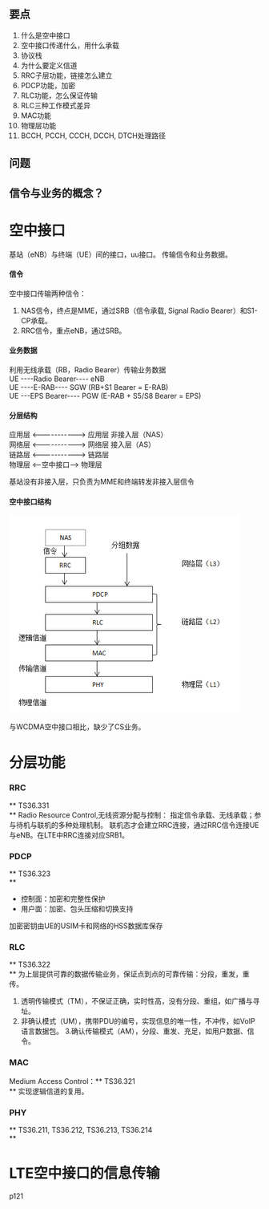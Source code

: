 ## 要点
 1. 什么是空中接口
 2. 空中接口传递什么，用什么承载
 3. 协议栈
 4. 为什么要定义信道
 5. RRC子层功能，链接怎么建立
 6. PDCP功能，加密
 7. RLC功能，怎么保证传输
 8. RLC三种工作模式差异
 9. MAC功能
 10. 物理层功能
 11. BCCH, PCCH, CCCH, DCCH, DTCH处理路径 </br>

## 问题
信令与业务的概念？
----

# 空中接口
基站（eNB）与终端（UE）间的接口，uu接口。 传输信令和业务数据。

#### 信令
空中接口传输两种信令：</br>
1. NAS信令，终点是MME，通过SRB（信令承载, Signal Radio Bearer）和S1-CP承载。
2. RRC信令，重点eNB，通过SRB。

#### 业务数据
利用无线承载（RB，Radio Bearer）传输业务数据</br>
UE ----Radio Bearer---- eNB </br>
UE ----E-RAB---- SGW (RB+S1 Bearer = E-RAB)</br>
UE ---EPS Bearer---- PGW (E-RAB + S5/S8 Bearer = EPS) </br>

#### 分层结构

应用层 <-----------> 应用层  非接入层（NAS） </br>
网络层 <-----------> 网络层  接入层（AS）    </br>
链路层 <-----------> 链路层                 </br>
物理层 <--空中接口--> 物理层

基站没有非接入层，只负责为MME和终端转发非接入层信令

#### 空中接口结构
![空中接口结构](四-LTE空中接口结构.png "空中接口结构")

与WCDMA空中接口相比，缺少了CS业务。

# 分层功能

### RRC
** TS36.331</BR> **
Radio Resource Control,无线资源分配与控制： 指定信令承载、无线承载；参与待机与联机的多种处理机制。
联机态才会建立RRC连接，通过RRC信令连接UE与eNB。在LTE中RRC连接对应SRB1。


### PDCP
** TS36.323</BR> **
* 控制面：加密和完整性保护
* 用户面：加密、包头压缩和切换支持

加密密钥由UE的USIM卡和网络的HSS数据库保存

### RLC
** TS36.322</BR> **
为上层提供可靠的数据传输业务，保证点到点的可靠传输：分段，重发，重传。
1. 透明传输模式（TM），不保证正确，实时性高，没有分段、重组，如广播与寻址。
2. 非确认模式（UM），携带PDU的编号，实现信息的唯一性，不冲传，如VoIP语言数据包。
3.确认传输模式（AM），分段、重发、充足，如用户数据、信令。

### MAC
Medium Access Control：** TS36.321</br> **
实现逻辑信道的复用。

### PHY
** TS36.211, TS36.212, TS36.213, TS36.214</br> **

# LTE空中接口的信息传输
p121
